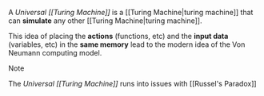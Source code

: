 A _Universal [[Turing Machine]]_ is a [[Turing Machine|turing machine]] that can **simulate** any other [[Turing Machine|turing machine]].

This idea of placing the **actions** (functions, etc) and the **input data** (variables, etc) in the **same memory** lead to the modern idea of the Von Neumann computing model.

> [!note]
> The _Universal [[Turing Machine]]_ runs into issues with [[Russel's Paradox]]